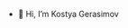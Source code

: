 - 👋 Hi, I’m Kostya Gerasimov
<!---
RareM3xxxError/RareM3xxxError is a ✨ special ✨ repository because its `README.md` (this file) appears on your GitHub profile.
You can click the Preview link to take a look at your changes.
--->
